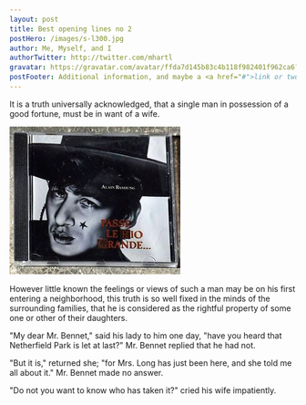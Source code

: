 ```yaml
---
layout: post
title: Best opening lines no 2
postHero: /images/s-l300.jpg
author: Me, Myself, and I
authorTwitter: http://twitter.com/mhartl
gravatar: https://gravatar.com/avatar/ffda7d145b83c4b118f982401f962ca6?s=150
postFooter: Additional information, and maybe a <a href="#">link or two</a>
---
```


It is a truth universally acknowledged, that a single man in possession of
a good fortune, must be in want of a wife.

<img class="pull-left" src="/images/s-l300.jpg" alt="passé le rio grande">

However little known the feelings or views of such a man may be on his first entering a neighborhood, this truth is so well fixed in the minds of the surrounding families, that he is considered as the rightful property of some one or other of their daughters.

"My dear Mr. Bennet," said his lady to him one day, "have you heard that Netherfield Park is let at last?"
Mr. Bennet replied that he had not.

"But it is," returned she; "for Mrs. Long has just been here, and she told me all about it."
Mr. Bennet made no answer.

"Do not you want to know who has taken it?" cried his wife impatiently.
